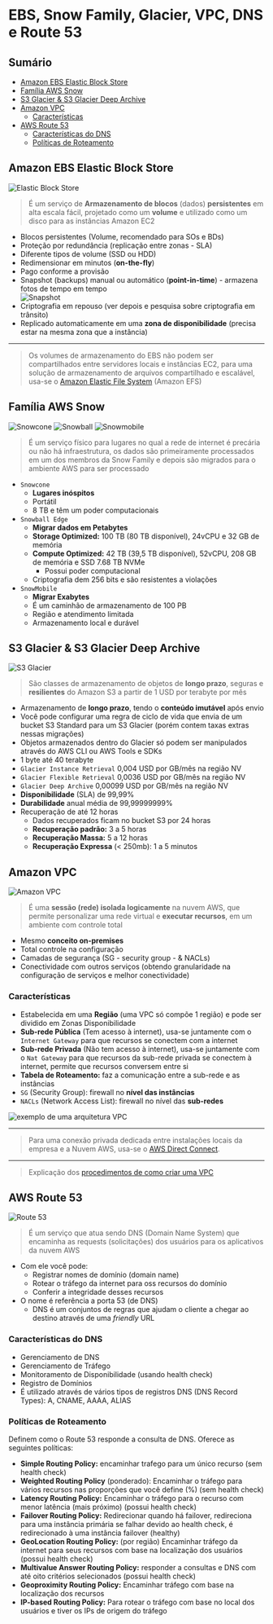 <h1>EBS, Snow Family, Glacier, VPC, DNS e Route 53</h1>

<h2>Sumário</h2>

- [Amazon EBS Elastic Block Store](#amazon-ebs-elastic-block-store)
- [Família AWS Snow](#família-aws-snow)
- [S3 Glacier \& S3 Glacier Deep Archive](#s3-glacier--s3-glacier-deep-archive)
- [Amazon VPC](#amazon-vpc)
  - [Características](#características)
- [AWS Route 53](#aws-route-53)
  - [Características do DNS](#características-do-dns)
  - [Políticas de Roteamento](#políticas-de-roteamento)

## Amazon EBS Elastic Block Store

![Elastic Block Store](./images/svg/storage/ebs.svg)

> É um serviço de **Armazenamento de blocos** (dados) **persistentes** em alta escala fácil, projetado como um **volume** e utilizado como um disco para as instâncias Amazon EC2

- Blocos persistentes (Volume, recomendado para SOs e BDs)
- Proteção por redundância (replicação entre zonas - SLA)
- Diferente tipos de volume (SSD ou HDD)
- Redimensionar em minutos (**on-the-fly**)
- Pago conforme a provisão
- Snapshot (backups) manual ou automático (**point-in-time**) - armazena fotos de tempo em tempo <br> ![Snapshot](./images/svg/storage/ebssnapshot.svg)
- Criptografia em repouso (ver depois e pesquisa sobre criptografia em trânsito)
- Replicado automaticamente em uma **zona de disponibilidade** (precisa estar na mesma zona que a instância)

---

> Os volumes de armazenamento do EBS não podem ser compartilhados entre servidores locais e instâncias EC2, para uma solução de armazenamento de arquivos compartilhado e escalável, usa-se o [Amazon Elastic File System](./extra/amazon-efs.md) (Amazon EFS)

## Família AWS Snow

![Snowcone](./images/svg/storage/snowcone.svg)
![Snowball](./images/svg/storage/snowball.svg)
![Snowmobile](./images/svg/storage/snowmobile.svg)

> É um serviço físico para lugares no qual a rede de internet é precária ou não há infraestrutura, os dados são primeiramente processados em um dos membros da Snow Family e depois são migrados para o ambiente AWS para ser processado

- `Snowcone`
  - **Lugares inóspitos**
  - Portátil
  - 8 TB e têm um poder computacionais
- `Snowball Edge`
  - **Migrar dados em Petabytes**
  - **Storage Optimized:** 100 TB (80 TB disponível), 24vCPU e 32 GB de memória
  - **Compute Optimized:** 42 TB (39,5 TB disponível), 52vCPU, 208 GB de memória e SSD 7.68 TB NVMe
    - Possui poder computacional
  - Criptografia dem 256 bits e são resistentes a violações
- `SnowMobile`
  - **Migrar Exabytes**
  - É um caminhão de armazenamento de 100 PB
  - Região e atendimento limitada
  - Armazenamento local e durável

## S3 Glacier & S3 Glacier Deep Archive

![S3 Glacier](./images/svg/storage/s3gaclier.svg)

> São classes de armazenamento de objetos de **longo prazo**, seguras e **resilientes** do Amazon S3 a partir de 1 USD por terabyte por mês
  
- Armazenamento de **longo prazo**, tendo o **conteúdo imutável** após envio
- Você pode configurar uma regra de ciclo de vida que envia de um bucket S3 Standard para um S3 Glacier (porém contem taxas extras nessas migrações)
- Objetos armazenados dentro do Glacier só podem ser manipulados através do AWS CLI ou AWS Tools e SDKs
- 1 byte até 40 terabyte
- `Glacier Instance Retrieval` 0,004 USD por GB/mês na região NV
- `Glacier Flexible Retrieval` 0,0036 USD por GB/mês na região NV
- `Glacier Deep Archive` 0,00099 USD por GB/mês na região NV
- **Disponibilidade** (SLA) de 99,99%
- **Durabilidade** anual média de 99,99999999%
- Recuperação de até 12 horas
  - Dados recuperados ficam no bucket S3 por 24 horas
  - **Recuperação padrão:** 3 a 5 horas
  - **Recuperação Massa:** 5 a 12 horas
  - **Recuperação Expressa** (< 250mb): 1 a 5 minutos

## Amazon VPC

![Amazon VPC](./images/svg/network_content-delivery/vpc.svg)

> É uma **sessão (rede) isolada logicamente** na nuvem AWS, que permite personalizar uma rede virtual e **executar recursos**, em um ambiente com controle total

- Mesmo **conceito on-premises**
- Total controle na configuração
- Camadas de segurança (SG - security group - & NACLs)
- Conectividade com outros serviços (obtendo granularidade na configuração de serviços e melhor conectividade)

### Características

- Estabelecida em uma **Região** (uma VPC só compõe 1 região) e pode ser dividido em Zonas Disponibilidade
- **Sub-rede Pública** (Tem acesso à internet), usa-se juntamente com o `Internet Gateway` para que recursos se conectem com a internet
- **Sub-rede Privada** (Não tem acesso à internet), usa-se juntamente com o `Nat Gateway` para que recursos da sub-rede privada se conectem à internet, permite que recursos conversem entre si
- **Tabela de Roteamento:** faz a comunicação entre a sub-rede e as instâncias
- `SG` (Security Group): firewall no **nível das instâncias**
- `NACLs` (Network Access List): firewall no nível das **sub-redes**

![exemplo de uma arquitetura VPC](./images/vpc-example.png)

---

> Para uma conexão privada dedicada entre instalações locais da empresa e a Nuvem AWS, usa-se o [AWS Direct Connect](./extra/aws-direct-connect.md).

---

> Explicação dos [procedimentos de como criar uma VPC](./extra/vpc.md)

## AWS Route 53

![Route 53](./images/svg/network_content-delivery/route53.svg)

> É um serviço que atua sendo DNS (Domain Name System) que encaminha as requests (solicitações) dos usuários para os aplicativos da nuvem AWS

- Com ele você pode:
  - Registrar nomes de domínio (domain name)
  - Rotear o tráfego da internet para oss recursos do domínio
  - Conferir a integridade desses recursos
- O nome é referência a porta 53 (de DNS)
  - DNS é um conjuntos de regras que ajudam o cliente a chegar ao destino através de uma *friendly* URL

### Características do DNS

- Gerenciamento de DNS
- Gerenciamento de Tráfego
- Monitoramento de Disponibilidade (usando health check)
- Registro de Domínios
- É utilizado através de vários tipos de registros DNS (DNS Record Types): A, CNAME, AAAA, ALIAS

### Políticas de Roteamento

Definem como o Route 53 responde a consulta de DNS. Oferece as seguintes políticas:

- **Simple Routing Policy:** encaminhar trafego para um único recurso (sem health check)
- **Weighted Routing Policy** (ponderado): Encaminhar o tráfego para vários recursos nas proporções que você define (%) (sem health check)
- **Latency Routing Policy:** Encaminhar o tráfego para o recurso com menor latência (mais próximo) (possui health check)
- **Failover Routing Policy:** Redirecionar quando há failover, redireciona para uma instância primária se falhar devido ao health check, é redirecionado à uma instância failover (healthy)
- **GeoLocation Routing Policy:** (por região) Encaminhar tráfego da internet para seus recursos com base na localização dos usuários (possui health check)
- **Multivalue Answer Routing Policy:** responder a consultas e DNS com até oito critérios selecionados (possui health check)
- **Geoproximity Routing Policy:** Encaminhar tráfego com base na localização dos recursos
- **IP-based Routing Policy:** Para rotear o tráfego com base no local dos usuários e tiver os IPs de origem do tráfego
